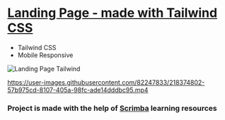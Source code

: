 # [Landing Page - made with Tailwind CSS](https://frontendella.github.io/Landing-Page/)
           
* Tailwind CSS
* Mobile Responsive

![Landing Page Tailwind](https://user-images.githubusercontent.com/82247833/218374592-24eaf63c-4638-4589-94c5-51f46060874c.png)

https://user-images.githubusercontent.com/82247833/218374802-57b975cd-8107-405a-98fc-ade14dddbc95.mp4

   
    
### Project is made with the help of [Scrimba](https://scrimba.com/allcourses) learning resources
    
